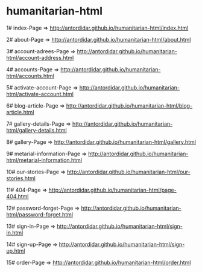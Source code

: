 # humanitarian-html
1# index-Page => http://antordidar.github.io/humanitarian-html/index.html

2# about-Page => http://antordidar.github.io/humanitarian-html/about.html

3# account-adrees-Page => http://antordidar.github.io/humanitarian-html/account-address.html

4# accounts-Page => http://antordidar.github.io/humanitarian-html/accounts.html

5# activate-account-Page => http://antordidar.github.io/humanitarian-html/activate-account.html

6# blog-article-Page => http://antordidar.github.io/humanitarian-html/blog-article.html

7# gallery-details-Page => http://antordidar.github.io/humanitarian-html/gallery-details.html

8# gallery-Page => http://antordidar.github.io/humanitarian-html/gallery.html

9# metarial-information-Page => http://antordidar.github.io/humanitarian-html/metarial-information.html

10# our-stories-Page => http://antordidar.github.io/humanitarian-html/our-stories.html

11# 404-Page => http://antordidar.github.io/humanitarian-html/page-404.html

12# password-forget-Page => http://antordidar.github.io/humanitarian-html/password-forget.html

13# sign-in-Page => http://antordidar.github.io/humanitarian-html/sign-in.html

14# sign-up-Page => http://antordidar.github.io/humanitarian-html/sign-up.html

15# order-Page => http://antordidar.github.io/humanitarian-html/order.html
